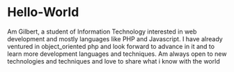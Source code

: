 # Hello-World
Am Gilbert, a student of Information Technology interested in web development and mostly languages like PHP and Javascript. I have already ventured in object_oriented php and look forward to advance in it and to learn more development languages and techniques. Am always open to new technologies and techniques and love to share what i know with the world
